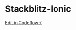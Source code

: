 # Stackblitz-Ionic

[Edit in Codeflow ⚡️](https://stackblitz.com/~/github.com/lrpuppi/Stackblitz-Ionic)